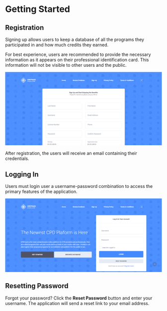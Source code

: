 # Getting Started

## Registration

Signing up allows users to keep a database of all the programs they participated in and how much credits they earned.

For best experience, users are recommended to provide the necessary information as it appears on their professional identification card. This information will not be visible to other users and the public.

![](../.gitbook/assets/app-register.png)

After registration, the users will receive an email containing their credentials.

## Logging In

Users must login user a username-password combination to access the primary features of the application.

![](../.gitbook/assets/app-home.png)

## Resetting Password

Forgot your password? Click the **Reset Password** button and enter your username. The application will send a reset link to your email address.


